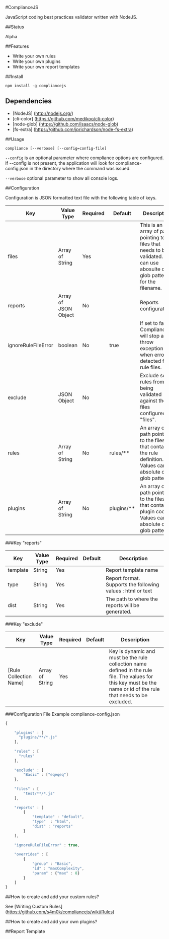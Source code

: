 #ComplianceJS

JavaScript coding best practices validator written with NodeJS.

##Status

Alpha 

##Features

- Write your own rules
- Write your own plugins
- Write your own report templates

##Install

    npm install -g compliancejs

## Dependencies

- [NodeJS] (http://nodejs.org/)
- [cli-color] (https://github.com/medikoo/cli-color)
- [node-glob] (https://github.com/isaacs/node-glob)
- [fs-extra] (https://github.com/jprichardson/node-fs-extra)

##Usage

    compliance [--verbose] [--config=config-file]

````--config````  is an optional parameter where compliance options are configured.  If --config is not present, the application will look for compliance-config.json in the directory where the command was issued.

````--verbose```` optional parameter to show all console logs.




##Configuration

Configuration is JSON formatted text file with the following table of keys.

Key           | Value Type           |  Required | Default | Description
------------- | ---------------------|-----------|---------| -----------
files         | Array of String      | Yes       |         | This is an array of path pointing to the files that needs to be validated. You can use abosulte or glob pattern for the filename.
reports       | Array of JSON Object | No        |         | Reports configuration
ignoreRuleFileError | boolean | No|true|If set to false, ComplianceJS will stop and throw exception when error is detected from rule files.
exclude | JSON Object | No | | Exclude some rules from being validated against the files configured in "files".
rules | Array of String | No | rules/** | An array of path pointing to the files that contains the rule definition.  Values can be absolute or glob pattern.
plugins | Array of String | No | plugins/** | An array of path pointing to the files that contains plugin codes. Values can be absolute or glob pattern.

###Key "reports"

Key | Value Type | Required | Default | Description
--- |  ----------|  --------|   -------|   -----------
template | String | Yes | | Report template name
type | String | Yes | | Report format.  Supports the following values : html or text
dist | String | Yes | | The path to where the reports will be generated.

###Key "exclude"

Key | Value Type | Required | Default | Description 
----| -----------|----------|---------|------------
[Rule Collection Name] | Array of String | Yes | | Key is dynamic and must be the rule collection name defined in the rule file.  The values for this key must be the name or id of the rule that needs to be excluded.

###Configuration File Example
compliance-config.json
``` JavaScript
{
    
    "plugins" : [
      "plugins/**/*.js"
    ],
    
    "rules" : [
      "rules"
    ],
    
    "exclude" : {
        "Basic" : ["eqeqeq"]
    },
    
    "files" : [
        "test/**/*.js"
    ],
    
    "reports" : [
        {
            "template" : "default",
            "type"  : "html",
            "dist" : "reports"
        }
    ], 
    
    "ignoreRuleFileError" : true,
    
    "overrides" : [
        {
            "group" : "Basic", 
            "id" : "maxComplexity",
            "param" : {"max" : 8}
        }
    ]
}
```

##How to create and add your custom rules?

See [Writing Custom Rules] (https://github.com/s4m0k/compliancejs/wiki/Rules)

##How to create and add your own plugins?

##Report Template
